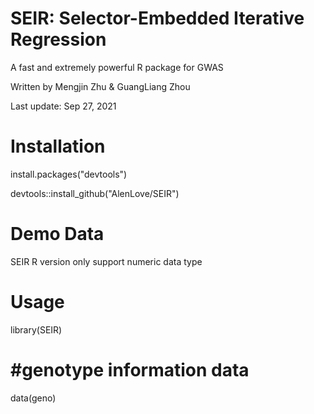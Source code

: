 # SEIR: Selector-Embedded Iterative Regression
  A fast and extremely powerful R package for GWAS
  
  Written by Mengjin Zhu & GuangLiang Zhou
  
  Last update: Sep 27, 2021
# Installation
install.packages("devtools")

devtools::install_github("AlenLove/SEIR")
# Demo Data
SEIR R version only support numeric data type
# Usage
library(SEIR)
# #genotype information data
data(geno)
